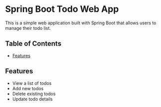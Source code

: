 # Spring Boot Todo Web App

This is a simple web application built with Spring Boot that allows users to manage their todo list.

## Table of Contents

- [Features](#features)


## Features

- View a list of todos
- Add new todos
- Delete existing todos
- Update todo details
